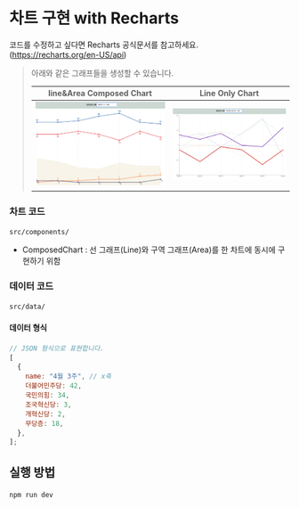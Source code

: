 # 차트 구현 with Recharts

코드를 수정하고 싶다면 Recharts 공식문서를 참고하세요.
(https://recharts.org/en-US/api)

> 아래와 같은 그래프들을 생성할 수 있습니다.
>
> | line&Area Composed Chart          | Line Only Chart                      |
> | --------------------------------- | ------------------------------------ |
> | ![정당지지도 이미지](image-1.png) | ![연령대별 표집 이미지](image-2.png) |

### 차트 코드

`src/components/`

- ComposedChart : 선 그래프(Line)와 구역 그래프(Area)를 한 차트에 동시에 구현하기 위함

### 데이터 코드

`src/data/`

#### 데이터 형식

```js
// JSON 형식으로 표현합니다.
[
  {
    name: "4월 3주", // x축
    더불어민주당: 42,
    국민의힘: 34,
    조국혁신당: 3,
    개혁신당: 2,
    무당층: 18,
  },
];
```

## 실행 방법

`npm run dev`
